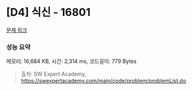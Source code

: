# [D4] 식신 - 16801 

[문제 링크](https://swexpertacademy.com/main/code/problem/problemDetail.do?contestProbId=AYagAnBqgFADFAQ9) 

### 성능 요약

메모리: 16,684 KB, 시간: 2,314 ms, 코드길이: 779 Bytes



> 출처: SW Expert Academy, https://swexpertacademy.com/main/code/problem/problemList.do